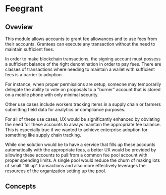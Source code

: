 # Feegrant

## Oveview

This module allows accounts to grant fee allowances and to use fees from their accounts. Grantees can execute any transaction without the need to maintain sufficient fees.

In order to make blockchain transactions, the signing account must possess a sufficient balance of the right denomination in order to pay fees. There are classes of transactions where needing to maintain a wallet with sufficient fees is a barrier to adoption.

For instance, when proper permissions are setup, someone may temporarily delegate the ability to vote on proposals to a "burner" account that is stored on a mobile phone with only minimal security.

Other use cases include workers tracking items in a supply chain or farmers submitting field data for analytics or compliance purposes.

For all of these use cases, UX would be significantly enhanced by obviating the need for these accounts to always maintain the appropriate fee balance. This is especially true if we wanted to achieve enterprise adoption for something like supply chain tracking.

While one solution would be to have a service that fills up these accounts automatically with the appropriate fees, a better UX would be provided by allowing these accounts to pull from a common fee pool account with proper spending limits. A single pool would reduce the churn of making lots of small "fill up" transactions and also more effectively leverages the resources of the organization setting up the pool.

## Concepts